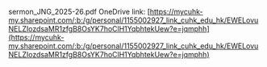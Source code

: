 sermon_JNG_2025-26.pdf OneDrive link: [https://mycuhk-my.sharepoint.com/:b:/g/personal/1155002927_link_cuhk_edu_hk/EWELovuNELZIozdsaMR1zfgB8OsYK7hoClH1YqbhtekUew?e=jqmphh](https://mycuhk-my.sharepoint.com/:b:/g/personal/1155002927_link_cuhk_edu_hk/EWELovuNELZIozdsaMR1zfgB8OsYK7hoClH1YqbhtekUew?e=jqmphh)

